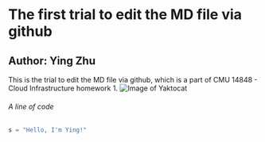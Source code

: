 # The first trial to edit the MD file via github
## Author: Ying Zhu
This is the trial to edit the MD file via github, which is a part of CMU 14848 - Cloud Infrastructure homework 1.
![Image of Yaktocat](https://octodex.github.com/images/yaktocat.png)

###### A line of code
``` python
s = "Hello, I'm Ying!"
```

